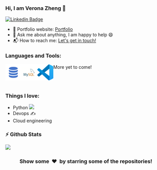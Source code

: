 ### Hi, I am Verona Zheng 👋
[![Linkedin Badge](https://img.shields.io/badge/-veronazheng-blue?style=flat-square&logo=Linkedin&logoColor=white&link=https://www.linkedin.com/in/verona-zheng/)](https://www.linkedin.com/in/verona-zheng/)


- 🎯 Portfolio website: [Portfolio](https://github.com/Veronaz)
- 💬 Ask me about anything, I am happy to help :smile:
- 📬 How to reach me: [Let's get in touch!][linkedin]

### Languages and Tools: 
<img align="left" alt="SQL" width="50px" src="https://raw.githubusercontent.com/github/explore/80688e429a7d4ef2fca1e82350fe8e3517d3494d/topics/sql/sql.png" />
<img align="left" alt="MySQL" width="50px" src="https://raw.githubusercontent.com/github/explore/80688e429a7d4ef2fca1e82350fe8e3517d3494d/topics/mysql/mysql.png" />
<img align="left" alt="Visual Studio Code" width="50px" src="https://raw.githubusercontent.com/github/explore/80688e429a7d4ef2fca1e82350fe8e3517d3494d/topics/visual-studio-code/visual-studio-code.png" />

More yet to come!

<br>
<br>

### Things I love:
- Python <img src="https://media.giphy.com/media/WUlplcMpOCEmTGBtBW/giphy.gif" width="30"> 
- Devops ✍️
- Cloud engineering


### :zap: Github Stats
<p>
    <a href="https://gitstats.me/veronazheng" target="_blank"> 
        <img src="https://github-readme-stats.vercel.app/api?username=veronazheng&&show_icons=true&hi&theme=dark&count_private=true&include_all_commits=true">
    </a>
</p>

<div align="center">
<h3 align="center">Show some &nbsp;❤️&nbsp; by starring some of the repositories!</h3>

<!--[website]: -->
[linkedin]: https://www.linkedin.com/in/verona-zheng
